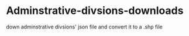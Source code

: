 # Adminstrative-divsions-downloads
down adminstrative divsions' json file and convert it to a .shp file
